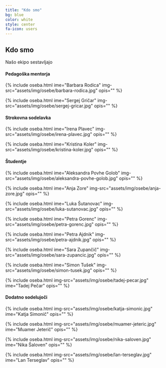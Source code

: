 ```yaml
---
title: "Kdo smo"
bg: blue
color: white
style: center
fa-icon: users
---
```


## Kdo smo

Našo ekipo sestavljajo

#### Pedagoška mentorja

{%  include oseba.html
    ime="Barbara Rodica"
    img-src="assets/img/osebe/barbara-rodica.jpg"
    opis=""
%}

{%  include oseba.html
    ime="Sergej Gričar"
    img-src="assets/img/osebe/sergej-gricar.jpg"
    opis=""
%}

#### Strokovna sodelavka

{%  include oseba.html
    ime="Irena Plavec"
    img-src="assets/img/osebe/irena-plavec.jpg"
    opis=""
%}

{%  include oseba.html
    ime="Kristina Koler"
    img-src="assets/img/osebe/kristina-koler.jpg"
    opis=""
%}

#### Študentje

{%  include oseba.html
    ime="Aleksandra Povhe Golob"
    img-src="assets/img/osebe/aleksandra-povhe-golob.jpg"
    opis=""
%}

{%  include oseba.html
    ime="Anja Zore"
    img-src="assets/img/osebe/anja-zore.jpg"
    opis=""
%}

{%  include oseba.html
    ime="Luka Šutanovac"
    img-src="assets/img/osebe/luka-sutanovac.jpg"
    opis=""
%}

{%  include oseba.html
    ime="Petra Gorenc"
    img-src="assets/img/osebe/petra-gorenc.jpg"
    opis=""
%}

{%  include oseba.html
    ime="Petra Ajdnik"
    img-src="assets/img/osebe/petra-ajdnik.jpg"
    opis=""
%}

{%  include oseba.html
    ime="Sara Zupančič"
    img-src="assets/img/osebe/sara-zupancic.jpg"
    opis=""
%}

{%  include oseba.html
    ime="Simon Tušek"
    img-src="assets/img/osebe/simon-tusek.jpg"
    opis=""
%}

{%  include oseba.html img-src="assets/img/osebe/tadej-pecar.jpg"
    ime="Tadej Pečar"
    opis=""
%}

#### Dodatno sodelujoči

{%  include oseba.html img-src="assets/img/osebe/katja-simonic.jpg"
    ime="Katja Simonič"
    opis=""
%}

{%  include oseba.html img-src="assets/img/osebe/muamer-jeteric.jpg"
    ime="Muamer Jeterič"
    opis=""
%}

{%  include oseba.html img-src="assets/img/osebe/nika-saloven.jpg"
    ime="Nika Šaloven"
    opis=""
%}

{%  include oseba.html img-src="assets/img/osebe/lan-terseglav.jpg"
    ime="Lan Terseglav"
    opis=""
%}
